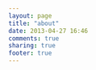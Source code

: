 ```yaml
---
layout: page
title: "about"
date: 2013-04-27 16:46
comments: true
sharing: true
footer: true
---
```

